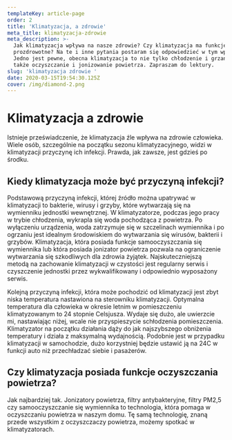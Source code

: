 ```yaml
---
templateKey: article-page
order: 2
title: 'Klimatyzacja, a zdrowie'
meta_title: klimatyzacja-zdrowie
meta_description: >-
  Jak klimatyzacja wpływa na nasze zdrowie? Czy klimatyzacja ma funkcje
  prozdrowotne? Na te i inne pytania postaram się odpowiedzieć w tym wpisie.
  Jedno jest pewne, obecna klimatyzacja to nie tylko chłodzenie i grzanie, to
  także oczyszczanie i jonizowanie powietrza. Zapraszam do lektury. 
slug: 'klimatyzacja zdrowie '
date: 2020-03-15T19:54:30.125Z
cover: /img/diamond-2.png
---
```

# Klimatyzacja a zdrowie

Istnieje przeświadczenie, że klimatyzacja źle wpływa na zdrowie człowieka. Wiele osób, szczególnie na początku sezonu klimatyzacyjnego, widzi w klimatyzacji przyczynę ich infekcji. Prawda, jak zawsze, jest gdzieś po środku. 

## Kiedy klimatyzacja może być przyczyną infekcji?

Podstawową przyczyną infekcji, której źródło można upatrywać w klimatyzacji to bakterie, wirusy i grzyby, które wytwarzają się na wymienniku jednostki wewnętrznej. W klimatyzatorze, podczas jego pracy w trybie chłodzenia, wykrapla się woda pochodząca z powietrza. Po wyłączeniu urządzenia, woda zatrzymuje się w szczelinach wymiennika i po ogrzaniu jest idealnym środowiskiem do wytwarzania się wirusów, bakterii i grzybów. Klimatyzacja, która posiada funkcje samooczyszczania się wymiennika lub która posiada jonizator powietrza pozwala na ograniczenie wytwarzania się szkodliwych dla zdrowia żyjątek. Najskuteczniejszą metodą na zachowanie klimatyzacji w czystości jest regularny serwis i czyszczenie jednostki przez wykwalifikowany i odpowiednio wyposażony serwis. 

 Kolejną przyczyną infekcji, która może pochodzić od klimatyzacji jest zbyt niska temperatura nastawiona na sterowniku klimatyzacji. Optymalna temperatura dla człowieka w okresie letnim w pomieszczeniu klimatyzowanym to 24 stopnie Celsjusza. Wydaje się dużo, ale uwierzcie mi, nastawiając niżej, wcale nie przyspieszycie schłodzenia pomieszczenia. Klimatyzator na początku działania dąży do jak najszybszego obniżenia temperatury i działa z maksymalną wydajnością. Podobnie jest w przypadku klimatyzacji w samochodzie, dużo korzystniej będzie ustawić ją na 24C w funkcji auto niż przechładzać siebie i pasażerów.

## Czy klimatyzacja posiada funkcje oczyszczania powietrza?

Jak najbardziej tak. Jonizatory powietrza, filtry antybakteryjne, filtry PM2,5 czy samooczyszczanie się wymiennika to technologia, która pomaga w oczyszczaniu powietrza w naszym domu. Tę samą technologię, znaną przede wszystkim z oczyszczaczy powietrza, możemy spotkać w klimatyzatorach.

